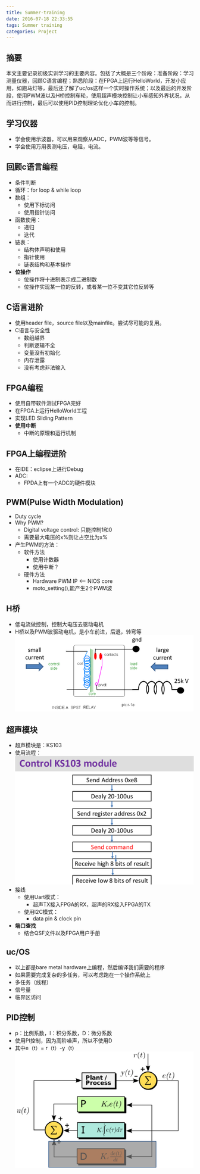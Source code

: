 ```yaml
---
title: Summer-training
date: 2016-07-18 22:33:55
tags: Summer training
categories: Project
---
```

## 摘要
本文主要记录初级实训学习的主要内容。包括了大概是三个阶段：准备阶段：学习测量仪器，回顾C语言编程；熟悉阶段：在FPGA上运行HelloWorld，开发小应用，如跑马灯等，最后还了解了uc/os这样一个实时操作系统；以及最后的开发阶段，使用PWM波以及H桥控制车轮，使用超声模块控制让小车感知外界状况，从而进行控制，最后可以使用PID控制理论优化小车的控制。
<!--more-->

## 学习仪器
- 学会使用示波器，可以用来观察从ADC，PWM波等等信号。
- 学会使用万用表测电压，电阻，电流。

## 回顾c语言编程
- 条件判断
- 循环：for loop & while loop
- 数组：
  + 使用下标访问
  + 使用指针访问
- 函数使用：
  + 递归
  + 迭代
- 链表：
  + 结构体声明和使用
  + 指针使用
  + 链表结构和基本操作
- **位操作**
  + 位操作将十进制表示成二进制数
  + 位操作实现某一位的反转，或者某一位不变其它位反转等

## C语言进阶
- 使用header file，source file以及mainfile。尝试尽可能的复用。
- C语言与安全性
  + 数组越界
  + 判断逻辑不全
  + 变量没有初始化
  + 内存泄露
  + 没有考虑非法输入

## FPGA编程
- 使用自带软件测试FPGA完好
- 在FPGA上运行HelloWorld工程
- 实现LED Sliding Pattern
- **使用中断**
  + 中断的原理和运行机制

## FPGA上编程进阶
  - 在IDE：eclipse上进行Debug
  - ADC:
    + FPDA上有一个ADC的硬件模块

## PWM(Pulse Width Modulation)
  - Duty cycle
  - Why PWM? 
    + Digital voltage control: 只能控制1和0
    + 需要最大电压的x%则让占空比为x%
  - 产生PWM的方法：
    + 软件方法
      * 使用计数器
      * 使用中断？
    + 硬件方法
      * Hardware PWM IP <-- NIOS core
      * moto_setting(),能产生2个PWM波

## H桥
  - 低电流做控制，控制大电压去驱动电机
  - H桥以及PWM波驱动电机，是小车前进，后退，转弯等
![H桥](Summer-training/HB.png)

## 超声模块
  - 超声模块是：KS103
  - 使用流程：
  ![超声使用流程](Summer-training/sound.png)
  - 接线
    + 使用Uart模式：
      * 超声TX接入FPGA的RX，超声的RX接入FPGA的TX
    + 使用I2C模式：
      * data pin & clock pin
  - **端口查找**
    + 结合QSF文件以及FPGA用户手册

## uc/OS
  - 以上都是bare metal hardware上编程，然后编译我们需要的程序
  - 如果需要完成复杂的多任务，可以考虑跑在一个操作系统上
  - 多任务（线程）
  - 信号量
  - 临界区访问

## PID控制
  - p：比例系数，I：积分系数，D：微分系数
  - 使用PI控制，因为高阶噪声，所以不使用D
  - 其中e（t）= r（t）-y（t）
  ![PID控制流程](Summer-training/PID.png)
